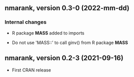 ## nmarank, version 0.3-0 (2022-mm-dd)

### Internal changes

* R package **MASS** added to imports

* Do not use 'MASS::' to call ginv() from R package **MASS**


## nmarank, version 0.2-3 (2021-09-16)

- First CRAN release

